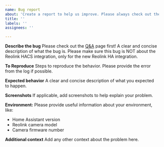 ```yaml
---
name: Bug report
about: 'Create a report to help us improve. Please always check out the Q&A page before reporting a bug, or start your own discussion.'
title: ''
labels: ''
assignees: ''

---
```


**Describe the bug**
Please check out the [Q&A](https://github.com/fwestenberg/reolink_dev/discussions/categories/q-a) page first!
A clear and concise description of what the bug is. Please make sure this bug is NOT about the Reolink HACS integration, only for the new Reolink HA integration.

**To Reproduce**
Steps to reproduce the behavior. Please provide the error from the log if possible.

**Expected behavior**
A clear and concise description of what you expected to happen.

**Screenshots**
If applicable, add screenshots to help explain your problem.

**Environment:**
Please provide useful information about your environment, like:
 - Home Assistant version
 - Reolink camera model
 - Camera firmware number

**Additional context**
Add any other context about the problem here.
